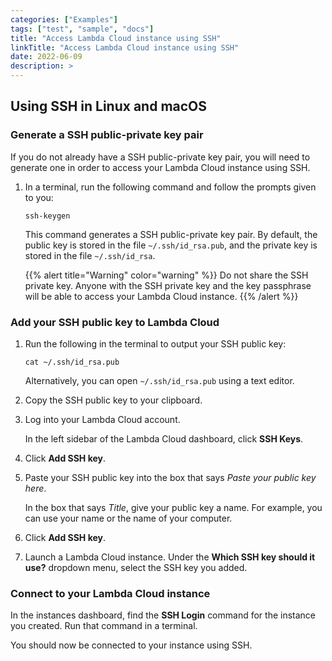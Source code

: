 ```yaml
---
categories: ["Examples"]
tags: ["test", "sample", "docs"]
title: "Access Lambda Cloud instance using SSH"
linkTitle: "Access Lambda Cloud instance using SSH"
date: 2022-06-09
description: >
---
```


## Using SSH in Linux and macOS

### Generate a SSH public-private key pair

If you do not already have a SSH public-private key pair, you will need to
generate one in order to access your Lambda Cloud instance using SSH.

1. In a terminal, run the following command and follow the prompts given to
   you:

       ssh-keygen

   This command generates a SSH public-private key pair. By default, the
   public key is stored in the file `~/.ssh/id_rsa.pub`, and the private key
   is stored in the file `~/.ssh/id_rsa`.

   {{% alert title="Warning" color="warning" %}}
   Do not share the SSH private key. Anyone with the SSH private key and the
   key passphrase will be able to access your Lambda Cloud instance.
   {{% /alert %}}

### Add your SSH public key to Lambda Cloud

1. Run the following in the terminal to output your SSH public key:

       cat ~/.ssh/id_rsa.pub

   Alternatively, you can open `~/.ssh/id_rsa.pub` using a text editor.

1. Copy the SSH public key to your clipboard.

1. Log into your Lambda Cloud account.

   In the left sidebar of the Lambda Cloud dashboard, click **SSH Keys**.

1. Click **Add SSH key**.

1. Paste your SSH public key into the box that says _Paste your public key
   here_.

   In the box that says _Title_, give your public key a name. For example, you
   can use your name or the name of your computer.

1. Click **Add SSH key**.

1. Launch a Lambda Cloud instance. Under the **Which SSH key should it use?**
   dropdown menu, select the SSH key you added.

### Connect to your Lambda Cloud instance

In the instances dashboard, find the **SSH Login** command for the instance
you created. Run that command in a terminal.

You should now be connected to your instance using SSH.
